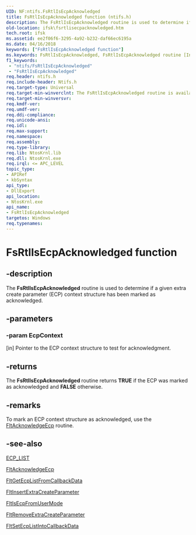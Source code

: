 ```yaml
---
UID: NF:ntifs.FsRtlIsEcpAcknowledged
title: FsRtlIsEcpAcknowledged function (ntifs.h)
description: The FsRtlIsEcpAcknowledged routine is used to determine if a given extra create parameter (ECP) context structure has been marked as acknowledged.
old-location: ifsk\fsrtlisecpacknowledged.htm
tech.root: ifsk
ms.assetid: ee2f06f6-3295-4a92-b232-daf66ec6195a
ms.date: 04/16/2018
keywords: ["FsRtlIsEcpAcknowledged function"]
ms.keywords: FsRtlIsEcpAcknowledged, FsRtlIsEcpAcknowledged routine [Installable File System Drivers], fsrtlref_5e05018f-5f4a-41e1-a05a-93ab636012e1.xml, ifsk.fsrtlisecpacknowledged, ntifs/FsRtlIsEcpAcknowledged
f1_keywords:
 - "ntifs/FsRtlIsEcpAcknowledged"
 - "FsRtlIsEcpAcknowledged"
req.header: ntifs.h
req.include-header: Ntifs.h
req.target-type: Universal
req.target-min-winverclnt: The FsRtlIsEcpAcknowledged routine is available starting with Windows Vista.
req.target-min-winversvr: 
req.kmdf-ver: 
req.umdf-ver: 
req.ddi-compliance: 
req.unicode-ansi: 
req.idl: 
req.max-support: 
req.namespace: 
req.assembly: 
req.type-library: 
req.lib: NtosKrnl.lib
req.dll: NtosKrnl.exe
req.irql: <= APC_LEVEL
topic_type:
- APIRef
- kbSyntax
api_type:
- DllExport
api_location:
- NtosKrnl.exe
api_name:
- FsRtlIsEcpAcknowledged
targetos: Windows
req.typenames: 
---
```


# FsRtlIsEcpAcknowledged function


## -description


The <b>FsRtlIsEcpAcknowledged</b> routine is used to determine if a given extra create parameter (ECP) context structure has been marked as acknowledged.


## -parameters




### -param EcpContext 
[in]
Pointer to the ECP context structure to test for acknowledgment.


## -returns



The <b>FsRtlIsEcpAcknowledged </b>routine returns <b>TRUE</b> if the ECP was marked as acknowledged and <b>FALSE</b> otherwise.




## -remarks



To mark an ECP context structure as acknowledged, use the <a href="https://docs.microsoft.com/windows-hardware/drivers/ddi/fltkernel/nf-fltkernel-fltacknowledgeecp">FltAcknowledgeEcp</a> routine.




## -see-also




<a href="https://docs.microsoft.com/previous-versions/windows/hardware/drivers/ff540148(v=vs.85)">ECP_LIST</a>



<a href="https://docs.microsoft.com/windows-hardware/drivers/ddi/fltkernel/nf-fltkernel-fltacknowledgeecp">FltAcknowledgeEcp</a>



<a href="https://docs.microsoft.com/windows-hardware/drivers/ddi/fltkernel/nf-fltkernel-fltgetecplistfromcallbackdata">FltGetEcpListFromCallbackData</a>



<a href="https://docs.microsoft.com/windows-hardware/drivers/ddi/fltkernel/nf-fltkernel-fltinsertextracreateparameter">FltInsertExtraCreateParameter</a>



<a href="https://docs.microsoft.com/windows-hardware/drivers/ddi/fltkernel/nf-fltkernel-fltisecpfromusermode">FltIsEcpFromUserMode</a>



<a href="https://docs.microsoft.com/windows-hardware/drivers/ddi/fltkernel/nf-fltkernel-fltremoveextracreateparameter">FltRemoveExtraCreateParameter</a>



<a href="https://docs.microsoft.com/windows-hardware/drivers/ddi/fltkernel/nf-fltkernel-fltsetecplistintocallbackdata">FltSetEcpListIntoCallbackData</a>
 

 

